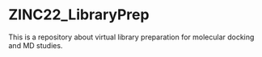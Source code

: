 # ZINC22_LibraryPrep
This is a repository about virtual library preparation for molecular docking and MD studies. 
